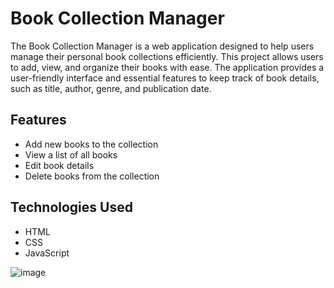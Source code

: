 
# Book Collection Manager

The Book Collection Manager is a web application designed to help users manage their personal book collections efficiently. This project allows users to add, view, and organize their books with ease. The application provides a user-friendly interface and essential features to keep track of book details, such as title, author, genre, and publication date.

## Features
- Add new books to the collection
- View a list of all books
- Edit book details
- Delete books from the collection

## Technologies Used
- HTML
- CSS
- JavaScript


![image](https://github.com/user-attachments/assets/95bda3aa-527f-482b-9a57-9bef986a4f4d)
